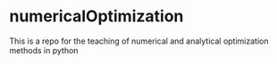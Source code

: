 # numericalOptimization
This is a repo for the teaching of numerical and analytical optimization methods in python
